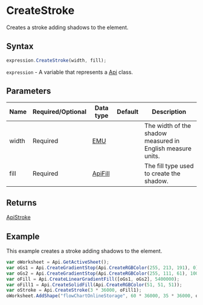 # CreateStroke

Creates a stroke adding shadows to the element.

## Syntax

```javascript
expression.CreateStroke(width, fill);
```

`expression` - A variable that represents a [Api](../Api.md) class.

## Parameters

| **Name** | **Required/Optional** | **Data type** | **Default** | **Description** |
| ------------- | ------------- | ------------- | ------------- | ------------- |
| width | Required | [EMU](../../Enumeration/EMU.md) |  | The width of the shadow measured in English measure units. |
| fill | Required | [ApiFill](../../ApiFill/ApiFill.md) |  | The fill type used to create the shadow. |

## Returns

[ApiStroke](../../ApiStroke/ApiStroke.md)

## Example

This example creates a stroke adding shadows to the element.

```javascript
var oWorksheet = Api.GetActiveSheet();
var oGs1 = Api.CreateGradientStop(Api.CreateRGBColor(255, 213, 191), 0);
var oGs2 = Api.CreateGradientStop(Api.CreateRGBColor(255, 111, 61), 100000);
var oFill = Api.CreateLinearGradientFill([oGs1, oGs2], 5400000);
var oFill1 = Api.CreateSolidFill(Api.CreateRGBColor(51, 51, 51));
var oStroke = Api.CreateStroke(3 * 36000, oFill1);
oWorksheet.AddShape("flowChartOnlineStorage", 60 * 36000, 35 * 36000, oFill, oStroke, 0, 2 * 36000, 1, 3 * 36000);
```
